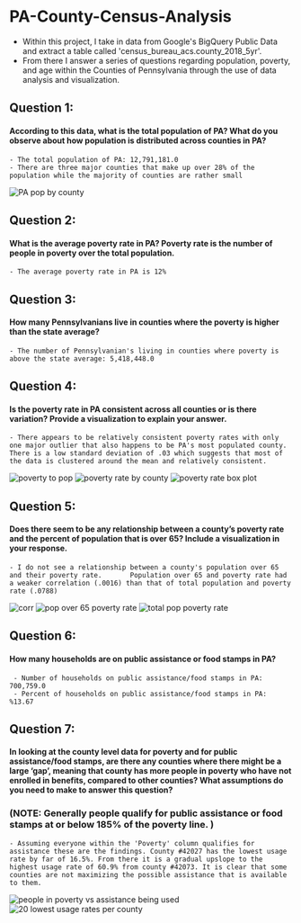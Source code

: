 # PA-County-Census-Analysis
- Within this project, I take in data from Google's BigQuery Public Data and extract a table called 'census_bureau_acs.county_2018_5yr'.
- From there I answer a series of questions regarding population, poverty, and age within the Counties of Pennsylvania through the use of data analysis and visualization.  

## Question 1:
#### According to this data, what is the total population of PA?  What do you observe about how population is distributed across counties in PA?  
    - The total population of PA: 12,791,181.0
    - There are three major counties that make up over 28% of the population while the majority of counties are rather small
![PA pop by county](https://user-images.githubusercontent.com/78940231/139791433-f47b3963-ae18-4646-a1c8-4186334a89fc.png)

## Question 2:
#### What is the average poverty rate in PA?  Poverty rate is the number of people in poverty over the total population.
    - The average poverty rate in PA is 12%

## Question 3:
#### How many Pennsylvanians live in counties where the poverty is higher than the state average?
    - The number of Pennsylvanian's living in counties where poverty is above the state average: 5,418,448.0
    
## Question 4:
#### Is the poverty rate in PA consistent across all counties or is there variation? Provide a visualization to explain your answer.
    - There appears to be relatively consistent poverty rates with only one major outlier that also happens to be PA's most populated county. There is a low standard deviation of .03 which suggests that most of the data is clustered around the mean and relatively consistent.
![poverty to pop](https://user-images.githubusercontent.com/78940231/139791715-148988d5-863e-4b0f-90bf-7f8238307eeb.png)
![poverty rate by county](https://user-images.githubusercontent.com/78940231/139791746-b9953490-cf31-4562-acc1-a1df12df25ad.png)
![poverty rate box plot](https://user-images.githubusercontent.com/78940231/139791757-c828f31b-5ea3-42b5-b3ca-16ab32562047.png)

## Question 5:
#### Does there seem to be any relationship between a county’s poverty rate and the percent of population that is over 65?  Include a visualization in your response.
    - I do not see a relationship between a county's population over 65 and their poverty rate.       Population over 65 and poverty rate had a weaker correlation (.0016) than that of total population and poverty rate (.0788)
![corr](https://user-images.githubusercontent.com/78940231/139792922-2a307e96-6855-4dbe-a038-56956e80734d.png)
![pop over 65 poverty rate](https://user-images.githubusercontent.com/78940231/139792744-fa56d5b9-927c-466d-b45d-293cd8715332.png)
![total pop poverty rate](https://user-images.githubusercontent.com/78940231/139791876-af91e568-73f7-4748-8c2c-960888518a51.png)

## Question 6:
#### How many households are on public assistance or food stamps in PA?
     - Number of households on public assistance/food stamps in PA: 700,759.0
     - Percent of households on public assistance/food stamps in PA: %13.67

## Question 7:
#### In looking at the county level data for poverty and for public assistance/food stamps, are there any counties where there might be a large ‘gap’, meaning that county has more people in poverty who have not enrolled in benefits, compared to other counties?  What assumptions do you need to make to answer this question?
### (NOTE: Generally people qualify for public assistance or food stamps at or below 185% of the poverty line. )
    - Assuming everyone within the 'Poverty' column qualifies for assistance these are the findings. County #42027 has the lowest usage rate by far of 16.5%. From there it is a gradual upslope to the highest usage rate of 60.9% from county #42073. It is clear that some counties are not maximizing the possible assistance that is available to them.
![people in poverty vs assistance being used](https://user-images.githubusercontent.com/78940231/139792108-e2f8f9a2-e963-440d-a346-4106ae3e8872.png)
![20 lowest usage rates per county](https://user-images.githubusercontent.com/78940231/139792115-14450537-9f3b-4f19-97d8-444745191ed5.png)








